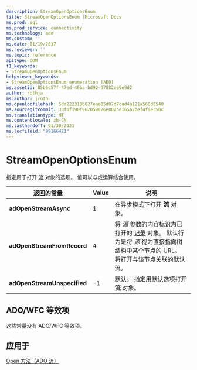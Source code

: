 ```yaml
---
description: StreamOpenOptionsEnum
title: StreamOpenOptionsEnum |Microsoft Docs
ms.prod: sql
ms.prod_service: connectivity
ms.technology: ado
ms.custom: ''
ms.date: 01/19/2017
ms.reviewer: ''
ms.topic: reference
apitype: COM
f1_keywords:
- StreamOpenOptionsEnum
helpviewer_keywords:
- StreamOpenOptionsEnum enumeration [ADO]
ms.assetid: 85b6c57f-47ed-46ba-bd92-07882ae9e9d2
author: rothja
ms.author: jroth
ms.openlocfilehash: 5da222318b827eae05d07d7cad4a121a568d6540
ms.sourcegitcommit: 33f0f190f962059826e002be165a2bef4f9e350c
ms.translationtype: MT
ms.contentlocale: zh-CN
ms.lasthandoff: 01/30/2021
ms.locfileid: "99166421"
---
```

# <a name="streamopenoptionsenum"></a>StreamOpenOptionsEnum
指定用于打开 [流](./stream-object-ado.md) 对象的选项。 值可以与或运算结合使用。  
  
|返回的常量|Value|说明|  
|--------------|-----------|-----------------|  
|**adOpenStreamAsync**|1|在异步模式下打开 **流** 对象。|  
|**adOpenStreamFromRecord**|4|将 *源* 参数的内容标识为已打开的 [记录](./record-object-ado.md) 对象。 默认行为是将 *源* 视为直接指向树结构中某个节点的 URL。 将打开与该节点关联的默认流。|  
|**adOpenStreamUnspecified**|-1|默认。 指定用默认选项打开 **流** 对象。|  
  
## <a name="adowfc-equivalent"></a>ADO/WFC 等效项  
 这些常量没有 ADO/WFC 等效项。  
  
## <a name="applies-to"></a>应用于  
 [Open 方法（ADO 流）](./open-method-ado-stream.md)